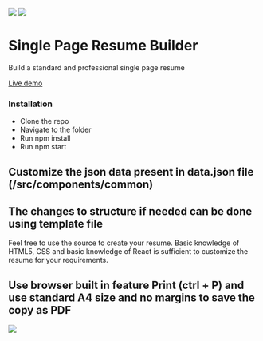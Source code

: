 [![](https://img.shields.io/github/forks/sadanandpai/single-page-resume-builder?style=for-the-badge)](#forks)
[![](https://img.shields.io/github/stars/sadanandpai/single-page-resume-builder?style=for-the-badge)](#stars)

# Single Page Resume Builder
Build a standard and professional single page resume

<a href="https://sadanandpai.github.io/single-page-resume-builder/dist/">Live demo</a>

### Installation
- Clone the repo
- Navigate to the folder
- Run npm install
- Run npm start

## Customize the json data present in data.json file (/src/components/common)

## The changes to structure if needed can be done using template file

Feel free to use the source to create your resume.
Basic knowledge of HTML5, CSS and basic knowledge of React is sufficient to customize the resume for your requirements.

## Use browser built in feature Print (ctrl + P) and use standard A4 size and no margins to save the copy as PDF

![](https://visitor-badge.glitch.me/badge?page_id=single-page-resume-builder)
